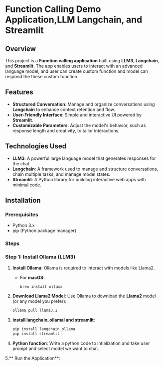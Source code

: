 # Function Calling Demo Application,LLM Langchain, and Streamlit

## Overview

This project is a **Function calling application** built using **LLM3**, **Langchain**, and **Streamlit**. The app enables users to interact with an advanced language model, and user can create custom function and model can respond the these custom function.

## Features

- **Structured Conversation**: Manage and organize conversations using **Langchain** to enhance context retention and flow.
- **User-Friendly Interface**: Simple and interactive UI powered by **Streamlit**.
- **Customizable Parameters**: Adjust the model's behavior, such as response length and creativity, to tailor interactions.

## Technologies Used

- **LLM3**: A powerful large language model that generates responses for the chat.
- **Langchain**: A framework used to manage and structure conversations, chain multiple tasks, and manage model states.
- **Streamlit**: A Python library for building interactive web apps with minimal code.

## Installation

### Prerequisites

- Python 3.x
- pip (Python package manager)

### Steps

### Step 1: Install Ollama (LLM3)

1. **Install Ollama**:
   Ollama is required to interact with models like Llama2.

   - For **macOS**:
     ```bash
     brew install ollama
     ```

2. **Download Llama2 Model**:
   Use Ollama to download the **Llama2** model (or any model you prefer):

   ```bash
   ollama pull llama3.1

   ```

3. **install langchain_ollamal and streamlit**:

   ```bash
   pip install langchain_ollama
   pip install streamlit

   ```

4. **Python function**:
   Write a python code to intialization and take user prompt and select model we want to chat.

5.** Run the Application**:
